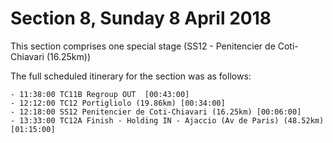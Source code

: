 # Section 8, Sunday 8 April 2018

This section comprises one special stage (SS12 - Penitencier de Coti-Chiavari (16.25km))

The full scheduled itinerary for the section was as follows:

	- 11:38:00 TC11B Regroup OUT  [00:43:00]
	- 12:12:00 TC12 Portigliolo (19.86km) [00:34:00]
	- 12:18:00 SS12 Penitencier de Coti-Chiavari (16.25km) [00:06:00]
	- 13:33:00 TC12A Finish - Holding IN - Ajaccio (Av de Paris) (48.52km) [01:15:00]
